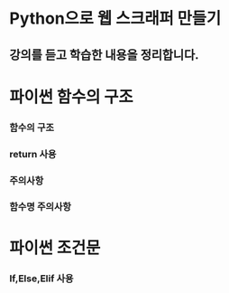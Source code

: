 # Python으로 웹 스크래퍼 만들기

## 강의를 듣고 학습한 내용을 정리합니다.

# 파이썬 함수의 구조

### 함수의 구조

### return 사용

### 주의사항

### 함수명 주의사항

# 파이썬 조건문

### If,Else,Elif 사용
